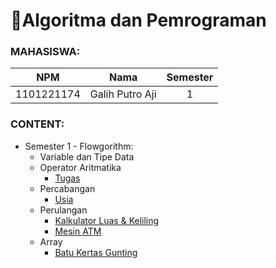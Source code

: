 # 📝Algoritma dan Pemrograman

### MAHASISWA:
| **NPM**    | **Nama**        | **Semester** |
|:----------:|:---------------:|:------------:|
| 1101221174 | Galih Putro Aji | 1            |
     
     
    
### CONTENT:
- Semester 1 - Flowgorithm:
  - Variable dan Tipe Data
  - Operator Aritmatika 
     - [Tugas](https://github.com/galihputroaji/algo/tree/main/Tugas%20-%20Operator%20Aritmatika)
  - Percabangan
  	- [Usia](https://github.com/galihputroaji/algo/tree/main/Percabangan%20-%20Flowgorithm)
  - Perulangan
	 - [Kalkulator Luas & Keliling](https://github.com/galihputroaji/algo/blob/main/Perulangan/Kalkulator%20Algo.fprg)
	 - [Mesin ATM](https://github.com/galihputroaji/algo/blob/main/Perulangan/Mesin%20ATM.fprg)
  - Array
	 - [Batu Kertas Gunting](https://github.com/galihputroaji/algo/blob/main/Array/BatuKertasGunting.fprg)
